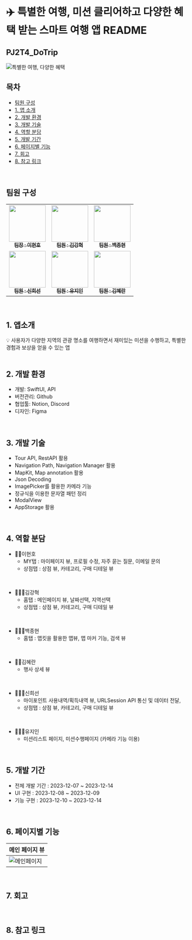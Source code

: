 # ✈️ 특별한 여행, 미션 클리어하고 다양한 혜택 받는 스마트 여행 앱 README
## PJ2T4_DoTrip

![특별한 여행, 다양한 혜택](https://github.com/APP-iOS3rd/PJ2T4_DoTrip/assets/102159946/77b02fc4-e2fd-4692-a4c1-2f5682d5234a)

## 목차
- [팀원 구성](팀원-구성)
- [1. 앱 소개](1.-앱-소개)
- [2. 개발 환경](2.-개발-환경)
- [3. 개발 기술](3.-개발-기술)
- [4. 역할 분담](4.-역할-분담)
- [5. 개발 기간](5.-개발-기간)
- [6. 페이지별 기능](6.-페이지별-기능)
- [7. 회고](7.-회고)
- [8. 참고 링크](7.-참고-링크)
<br/>

## 팀원 구성
<table>
  <tbody>
    <tr>
      <td align="center"><a href="https://github.com/2HYUNHO"><img src="https://private-user-images.githubusercontent.com/102159946/269171632-a6c2cf7c-cef5-4ff0-b7b9-78d9780ed3b2.jpg?jwt=eyJhbGciOiJIUzI1NiIsInR5cCI6IkpXVCJ9.eyJpc3MiOiJnaXRodWIuY29tIiwiYXVkIjoicmF3LmdpdGh1YnVzZXJjb250ZW50LmNvbSIsImtleSI6ImtleTEiLCJleHAiOjE3MDI1NzUyMzgsIm5iZiI6MTcwMjU3NDkzOCwicGF0aCI6Ii8xMDIxNTk5NDYvMjY5MTcxNjMyLWE2YzJjZjdjLWNlZjUtNGZmMC1iN2I5LTc4ZDk3ODBlZDNiMi5qcGc_WC1BbXotQWxnb3JpdGhtPUFXUzQtSE1BQy1TSEEyNTYmWC1BbXotQ3JlZGVudGlhbD1BS0lBSVdOSllBWDRDU1ZFSDUzQSUyRjIwMjMxMjE0JTJGdXMtZWFzdC0xJTJGczMlMkZhd3M0X3JlcXVlc3QmWC1BbXotRGF0ZT0yMDIzMTIxNFQxNzI4NThaJlgtQW16LUV4cGlyZXM9MzAwJlgtQW16LVNpZ25hdHVyZT1jYmFhMzRlYjNkMzQ3ODIzNDk1YzAzNzg2YTcyYTRlNmEwYmVkZDgzZTczM2QwM2QwYjQxMTk0NDRmMWFmNTA2JlgtQW16LVNpZ25lZEhlYWRlcnM9aG9zdCZhY3Rvcl9pZD0wJmtleV9pZD0wJnJlcG9faWQ9MCJ9.0OW25w9HffWftNE0vAYbeQSUltX47s_QKauhY1VSVY8" width="100px;" alt=""/><br /><sub><b>팀장 : 이현호 </b></sub></a><br /></td>
      <td align="center"><a href="https://github.com/TakeMos"><img src="https://avatars.githubusercontent.com/u/125838606?v=4" width="100px;" alt=""/><br /><sub><b>팀원 : 김강혁</b></sub></a><br /></td>
      <td align="center"><a href="https://github.com/jonghyunBaik"><img src="https://avatars.githubusercontent.com/u/89888855?v=4" width="100px;" alt=""/><br /><sub><b>팀원 : 백종현</b></sub></a><br /></td>
     <tr/>
      <td align="center"><a href="https://github.com/shieun8"><img src="https://avatars.githubusercontent.com/u/110455723?v=4" width="100px;" alt=""/><br /><sub><b>팀원 : 신희선</b></sub></a><br /></td>
      <td align="center"><a href="https://github.com/youjiin0325"><img src="https://avatars.githubusercontent.com/u/93093603?v=4" width="100px;" alt=""/><br /><sub><b>팀원 : 유지인</b></sub></a><br /></td>
      <td align="center"><a href="https://github.com/hyeran1122"><img src="https://avatars.githubusercontent.com/u/97385586?v=4" width="100px;" alt=""/><br /><sub><b>팀원 : 김혜란</b></sub></a><br /></td>
    </tr>
  </tbody>
</table>
<br/>

## 1. 앱소개

💡 사용자가 다양한 지역의 관광 명소를 여행하면서 재미있는 미션을 수행하고, 특별한 경험과 보상을 얻을 수 있는 앱  
 <br/>

## 2. 개발 환경
- 개발: SwiftUI, API
- 버전관리: Github
- 협업툴: Notion, Discord
- 디자인: Figma
<br/>
 
## 3. 개발 기술

- Tour API, RestAPI 활용
- Navigation Path, Navigation Manager 활용
- MapKit, Map annotation 활용
- Json Decoding
- ImagePicker를 활용한 카메라 기능
- 정규식을 이용한 문자열 패턴 정리
- ModalView
- AppStorage 활용
<br/>
 
## 4. 역할 분담
- 🙋‍♂️이현호
    - MY탭 : 마이페이지 뷰, 프로필 수정, 자주 묻는 질문, 이메일 문의
    - 상점탭 : 상점 뷰, 카테고리, 구매 디테일 뷰
<br/>

- 🙋🏻‍♂️김강혁
    - 홈탭 : 메인페이지 뷰, 날짜선택, 지역선택
    - 상점탭 : 상점 뷰, 카테고리, 구매 디테일 뷰
<br/>

- 🙋🏼‍♂️백종현
    - 홈탭 : 맵킷을 활용한 맵뷰, 맵 마커 기능, 검색 뷰
<br/>

- 🙋‍♀️김혜란
    - 행사 상세 뷰
<br/>

- 🙋🏻‍♀️신희선
    - 마이포인트 사용내역/획득내역 뷰, URLSession API 통신 및 데이터 전달, 
    - 상점탭 : 상점 뷰, 카테고리, 구매 디테일 뷰
<br/>

- 🙋🏼‍♀️유지인
    - 미션리스트 페이지, 미션수행페이지 (카메라 기능 이용) 
<br/>
 
## 5. 개발 기간
- 전체 개발 기간 : 2023-12-07 ~ 2023-12-14
- UI 구현 : 2023-12-08 ~ 2023-12-09
- 기능 구현 : 2023-12-10 ~ 2023-12-14

 <br/>
 
## 6. 페이지별 기능
| 메인 페이지 뷰                                                                                                  |
| -------------------------------------------------------------------------------------------------------------|
| ![메인페이지](https://github.com/APP-iOS3rd/PJ2T4_DoTrip/assets/102159946/573e53ac-0ee6-4236-a015-e2babf3e0bcf) |


 <br/>

## 7. 회고

 <br/>

## 8. 참고 링크

 <br/>

